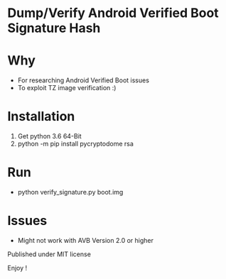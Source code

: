 # Dump/Verify Android Verified Boot Signature Hash

Why
===
- For researching Android Verified Boot issues
- To exploit TZ image verification :)
  
Installation
=============
1. Get python 3.6 64-Bit
2. python -m pip install pycryptodome rsa 

Run
===
- python verify_signature.py boot.img

Issues
======
- Might not work with AVB Version 2.0 or higher
 
Published under MIT license

Enjoy !